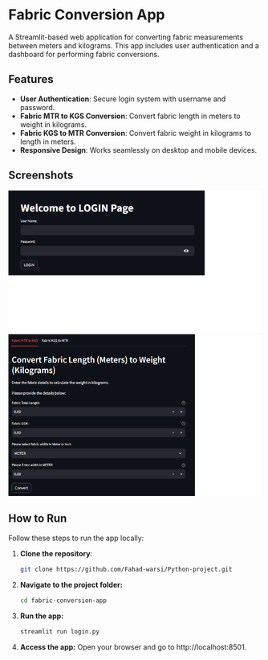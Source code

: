 # Fabric Conversion App

A Streamlit-based web application for converting fabric measurements between meters and kilograms. This app includes user authentication and a dashboard for performing fabric conversions.

## Features
- **User Authentication**: Secure login system with username and password.
- **Fabric MTR to KGS Conversion**: Convert fabric length in meters to weight in kilograms.
- **Fabric KGS to MTR Conversion**: Convert fabric weight in kilograms to length in meters.
- **Responsive Design**: Works seamlessly on desktop and mobile devices.

## Screenshots
![Login Page](screenshots/login.png)
![Dashboard](screenshots/dashboard.png)

## How to Run
Follow these steps to run the app locally:

1. **Clone the repository**:
   ```bash
   git clone https://github.com/Fahad-warsi/Python-project.git

2. **Navigate to the project folder:**
    ```bash
    cd fabric-conversion-app

3. **Run the app:**
    ```bash
    streamlit run login.py
4. **Access the app:**
    Open your browser and go to http://localhost:8501.


